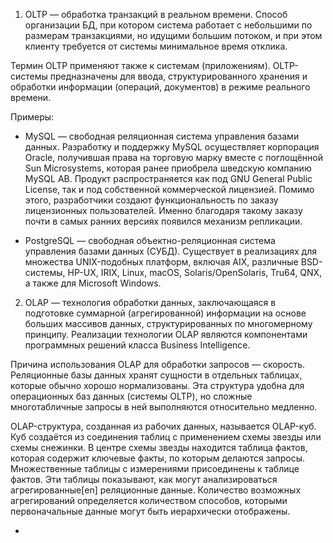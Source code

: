 1. OLTP — обработка транзакций в реальном времени. Способ организации БД, при котором система работает с небольшими по размерам транзакциями, но идущими большим потоком, и при этом клиенту требуется от системы минимальное время отклика.

Термин OLTP применяют также к системам (приложениям). OLTP-системы предназначены для ввода, структурированного хранения и обработки информации (операций, документов) в режиме реального времени.

Примеры:
- MySQL — свободная реляционная система управления базами данных. Разработку и поддержку MySQL осуществляет корпорация Oracle, получившая права на торговую марку вместе с поглощённой Sun Microsystems, которая ранее приобрела шведскую компанию MySQL AB. Продукт распространяется как под GNU General Public License, так и под собственной коммерческой лицензией. Помимо этого, разработчики создают функциональность по заказу лицензионных пользователей. Именно благодаря такому заказу почти в самых ранних версиях появился механизм репликации.

- PostgreSQL — свободная объектно-реляционная система управления базами данных (СУБД).
Существует в реализациях для множества UNIX-подобных платформ, включая AIX, различные BSD-системы, HP-UX, IRIX, Linux, macOS, Solaris/OpenSolaris, Tru64, QNX, а также для Microsoft Windows.

2. OLAP — технология обработки данных, заключающаяся в подготовке суммарной (агрегированной) информации на основе больших массивов данных, структурированных по многомерному принципу. Реализации технологии OLAP являются компонентами программных решений класса Business Intelligence.

Причина использования OLAP для обработки запросов — скорость. Реляционные базы данных хранят сущности в отдельных таблицах, которые обычно хорошо нормализованы. Эта структура удобна для операционных баз данных (системы OLTP), но сложные многотабличные запросы в ней выполняются относительно медленно.

OLAP-структура, созданная из рабочих данных, называется OLAP-куб. Куб создаётся из соединения таблиц с применением схемы звезды или схемы снежинки. В центре схемы звезды находится таблица фактов, которая содержит ключевые факты, по которым делаются запросы. Множественные таблицы с измерениями присоединены к таблице фактов. Эти таблицы показывают, как могут анализироваться агрегированные[en] реляционные данные. Количество возможных агрегирований определяется количеством способов, которыми первоначальные данные могут быть иерархически отображены.

-